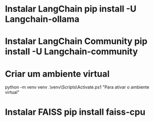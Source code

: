 # Instalar LangChain pip install -U Langchain-ollama
# Instalar LangChain Community pip install -U Langchain-community

# Criar um ambiente virtual
python -m venv venv
.\venv\Scripts\Activate.ps1 "Para ativar o ambiente virtual"

# Instalar FAISS pip install faiss-cpu
